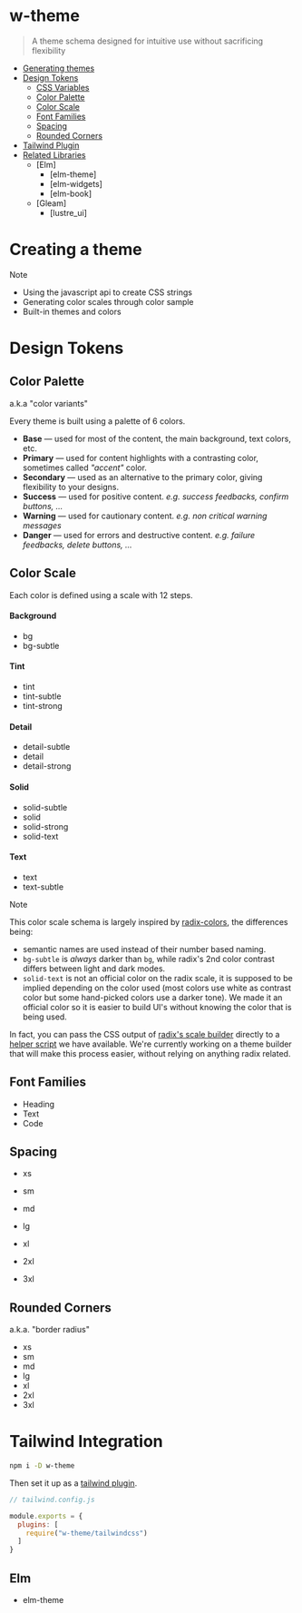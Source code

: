 # w-theme

> A theme schema designed for intuitive use without sacrificing flexibility

- [Generating themes](generating-themes)
- [Design Tokens](design-tokens)
  - [CSS Variables](css-variables)
  - [Color Palette](color-palette)
  - [Color Scale](color-scale)
  - [Font Families](font-families)
  - [Spacing](spacing)
  - [Rounded Corners](rounded-corners)
- [Tailwind Plugin]()
- [Related Libraries]()
  - [Elm]
    - [elm-theme]
    - [elm-widgets]
    - [elm-book]
  - [Gleam]
    - [lustre_ui]

# Creating a theme

> [!NOTE]
> - Using the javascript api to create CSS strings
> - Generating color scales through color sample
> - Built-in themes and colors

# Design Tokens

## Color Palette
a.k.a "color variants"

Every theme is built using a palette of 6 colors.

- **Base** — used for most of the content, the main background, text colors, etc.
- **Primary** ­— used for content highlights with a contrasting color, sometimes called _"accent"_ color.
- **Secondary** — used as an alternative to the primary color, giving flexibility to your designs.
- **Success** — used for positive content. _e.g. success feedbacks, confirm buttons, …_
- **Warning** ­— used for cautionary content. _e.g. non critical warning messages_
- **Danger** — used for errors and destructive content. _e.g. failure feedbacks, delete buttons, …_
 
## Color Scale

Each color is defined using a scale with 12 steps.

#### Background

- bg
- bg-subtle

#### Tint

- tint
- tint-subtle
- tint-strong

#### Detail

- detail-subtle
- detail
- detail-strong

#### Solid

- solid-subtle
- solid
- solid-strong
- solid-text

#### Text

- text
- text-subtle

> [!NOTE]
> This color scale schema is largely inspired by [radix-colors](https://radix-ui.com/colors), the differences being:
> - semantic names are used instead of their number based naming.
> - `bg-subtle` is _always_ darker than `bg`, while radix's 2nd color contrast differs between light and dark modes.
> - `solid-text` is not an official color on the radix scale, it is supposed to be implied depending on the color used (most colors use white as contrast color but some hand-picked colors use a darker tone). We made it an official color so it is easier to build UI's without knowing the color that is being used.
>
> In fact, you can pass the CSS output of [radix's scale builder](#) directly to a [helper script](#) we have available.
> We're currently working on a theme builder that will make this process easier, without relying on anything radix related.

## Font Families

- Heading
- Text
- Code

## Spacing

- xs
- sm
- md
- lg
- xl
- 2xl

- 3xl
## Rounded Corners
a.k.a. "border radius"

- xs
- sm
- md
- lg
- xl
- 2xl
- 3xl

# Tailwind Integration

```bash
npm i -D w-theme
```

Then set it up as a [tailwind plugin](https://tailwindcss.com/docs/plugins).

```js
// tailwind.config.js

module.exports = {
  plugins: [
    require("w-theme/tailwindcss")
  ]
}
```


## Elm

- elm-theme

